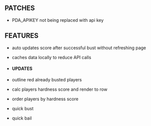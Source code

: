 ## PATCHES

- PDA_APIKEY not being replaced with api key

## FEATURES

- auto updates score after successful bust without refreshing page
- caches data locally to reduce API calls

- #### UPDATES
- outline red already busted players
- calc players hardness score and render to row
- order players by hardness score
- quick bust
- quick bail
